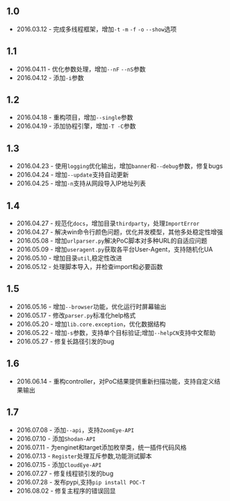 1.0 
---
* 2016.03.12 - 完成多线程框架，增加`-t` `-m` `-f` `-o` `--show`选项    

1.1
---
* 2016.04.11 - 优化参数处理，增加`--nF` `--nS`参数  
* 2016.04.12 - 添加`-i`参数  

1.2
---
* 2016.04.18 - 重构项目，增加`--single`参数  
* 2016.04.19 - 添加协程引擎，增加`-T -C`参数    

1.3
---
* 2016.04.23 - 使用`logging`优化输出，增加`banner`和`--debug`参数，修复bugs  
* 2016.04.24 - 增加`--update`支持自动更新  
* 2016.04.25 - 增加`-n`支持从网段导入IP地址列表

1.4
---
* 2016.04.27 - 规范化`docs`，增加目录`thirdparty`，处理`ImportError`
* 2016.04.27 - 解决win命令行颜色问题，优化并发模型，其他多处稳定性增强
* 2016.05.08 - 增加`urlparser.py`解决PoC脚本对多种URL的自适应问题
* 2016.05.09 - 增加`useragent.py`获取各平台User-Agent，支持随机化UA
* 2016.05.10 - 增加目录`util`,稳定性改进
* 2016.05.12 - 处理脚本导入，并检查import和必要函数

1.5
---
* 2016.05.16 - 增加`--browser`功能，优化运行时屏幕输出
* 2016.05.17 - 修改`parser.py`标准化help格式
* 2016.05.20 - 增加`lib.core.exception`，优化数据结构
* 2016.05.22 - 增加`-s`参数，支持单个目标验证;增加`--helpCN`支持中文帮助
* 2016.05.27 - 修复长路径引发的bug

1.6
---
* 2016.06.14 - 重构controller，对PoC结果提供重新扫描功能，支持自定义结果输出

1.7
---
* 2016.07.08 - 添加`--api`，支持`ZoomEye-API`
* 2016.07.10 - 添加`Shodan-API`
* 2016.07.11 - 为enginet和target添加枚举类，统一插件代码风格
* 2016.07.13 - `Register`处理互斥参数,功能测试脚本
* 2016.07.15 - 添加`CloudEye-API`
* 2016.07.27 - 修复线程锁引发的bug
* 2016.07.28 - 发布pypi,支持`pip install POC-T`
* 2016.08.02 - 修复主程序的错误回显